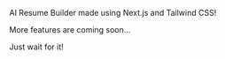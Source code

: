 AI Resume Builder made using Next.js and Tailwind CSS!  

More features are coming soon...  
   
Just wait for it!
 
